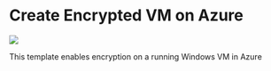 # Create Encrypted VM on Azure

<a href="https://portal.azure.com/#create/Microsoft.Template/uri/https%3A%2F%2Fraw.githubusercontent.com%2FSudhakaraReddyEvuri%2FDiskEncryption%2Fmaster%2FEnableEncryptionOnRunningWindowsVM.json" target="_blank">
    <img src="http://azuredeploy.net/deploybutton.png"/>
</a>

This template enables encryption on a running Windows VM in Azure 
